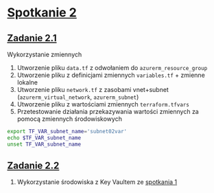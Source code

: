 # [Spotkanie 2](https://github.com/cloudstateu/kurs-iac-terraform/blob/master/Zjazd2/zadania.md)


## [Zadanie 2.1](./zadanie1)

Wykorzystanie zmiennych
1. Utworzenie pliku `data.tf` z odwołaniem do `azurerm_resource_group`
2. Utworzenie pliku z definicjami zmiennych `variables.tf` + zmienne lokalne
3. Utworzenie pliku `network.tf` z zasobami vnet+subnet (`azurerm_virtual_network`, `azurerm_subnet`)
4. Utworzenie pliku z wartościami zmiennych `terraform.tfvars`
5. Przetestowanie działania przekazywania wartości zmiennych za pomocą zmiennych środowiskowych

```bash
export TF_VAR_subnet_name='subnet02var'
echo $TF_VAR_subnet_name
unset TF_VAR_subnet_name
```

## [Zadanie 2.2](./zadanie2)

1. Wykorzystanie środowiska z Key Vaultem ze [spotkania 1](../spotkanie1/zadanie2/)
